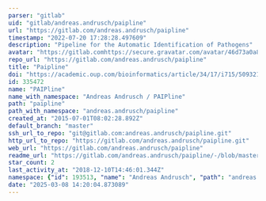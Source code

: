 ```yaml
---
parser: "gitlab"
uid: "gitlab/andreas.andrusch/paipline"
url: "https://gitlab.com/andreas.andrusch/paipline"
timestamp: "2022-07-20 17:28:28.497609"
description: "Pipeline for the Automatic Identification of Pathogens"
avatar: "https://gitlab.comhttps://secure.gravatar.com/avatar/46d73a0a8c631b9581aba4f1401e4b80?s=80&d=identicon"
repo_url: "https://gitlab.com/andreas.andrusch/paipline"
title: "Paipline"
doi: "https://academic.oup.com/bioinformatics/article/34/17/i715/5093217"
id: 335472
name: "PAIPline"
name_with_namespace: "Andreas Andrusch / PAIPline"
path: "paipline"
path_with_namespace: "andreas.andrusch/paipline"
created_at: "2015-07-01T08:02:28.892Z"
default_branch: "master"
ssh_url_to_repo: "git@gitlab.com:andreas.andrusch/paipline.git"
http_url_to_repo: "https://gitlab.com/andreas.andrusch/paipline.git"
web_url: "https://gitlab.com/andreas.andrusch/paipline"
readme_url: "https://gitlab.com/andreas.andrusch/paipline/-/blob/master/README.md"
star_count: 2
last_activity_at: "2018-12-10T14:46:01.344Z"
namespace: {"id": 193513, "name": "Andreas Andrusch", "path": "andreas.andrusch", "kind": "user", "full_path": "andreas.andrusch", "parent_id": null, "avatar_url": "https://secure.gravatar.com/avatar/46d73a0a8c631b9581aba4f1401e4b80?s=80&d=identicon", "web_url": "https://gitlab.com/andreas.andrusch"}
date: "2025-03-08 14:20:04.873089"
---
```

